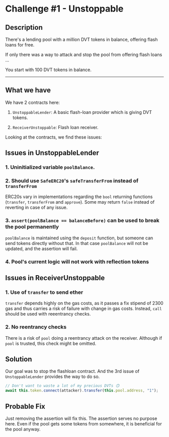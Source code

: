 # Challenge #1 - Unstoppable

## Description

There's a lending pool with a million DVT tokens in balance, offering flash loans for free.

If only there was a way to attack and stop the pool from offering flash loans ...

You start with 100 DVT tokens in balance.

---

## What we have

We have 2 contracts here:

1. `UnstoppableLender`: A basic flash-loan provider which is giving DVT tokens.

2. `ReceiverUnstoppable`: Flash loan receiver.

Looking at the contracts, we find these issues:

## Issues in UnstoppableLender

### 1. Uninitialized variable `poolBalance`.

### 2. Should use `SafeERC20`'s `safeTransferFrom` instead of `transferFrom`

ERC20s vary in implementations regarding the `bool` returning functions (`transfer`, `transferFrom` and `approve`). Some may return `false` instead of reverting in case of any issue.

### 3. `assert(poolBalance == balanceBefore)` can be used to break the pool permanently

`poolBalance` is maintained using the `deposit` function, but someone can send tokens directly without that. In that case `poolBalance` will not be updated, and the assertion will fail.

### 4. Pool's current logic will not work with reflection tokens

## Issues in ReceiverUnstoppable

### 1. Use of `transfer` to send ether

`transfer` depends highly on the gas costs, as it passes a fix stipend of 2300 gas and thus carries a risk of failure with change in gas costs. Instead, `call` should be used with reeentrancy checks.

### 2. No reentrancy checks

There is a risk of `pool` doing a reentrancy attack on the receiver. Although if `pool` is trusted, this check might be omitted.

## Solution

Our goal was to stop the flashloan contract. And the 3rd issue of `UnstoppableLender` provides the way to do so.

```ts
// Don't want to waste a lot of my precious DVTs 🙃
await this.token.connect(attacker).transfer(this.pool.address, "1");
```

## Probable Fix

Just removing the assertion will fix this. The assertion serves no purpose here. Even if the pool gets some tokens from somewhere, it is beneficial for the pool anyway.
